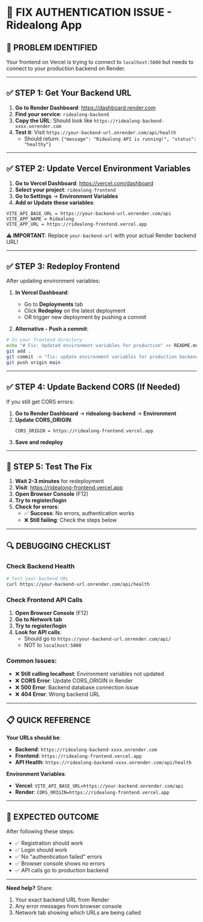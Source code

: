 # 🔧 FIX AUTHENTICATION ISSUE - Ridealong App

## 🚨 **PROBLEM IDENTIFIED**
Your frontend on Vercel is trying to connect to `localhost:5000` but needs to connect to your production backend on Render.

---

## ✅ **STEP 1: Get Your Backend URL**

1. **Go to Render Dashboard**: https://dashboard.render.com
2. **Find your service**: `ridealong-backend`
3. **Copy the URL**: Should look like `https://ridealong-backend-xxxx.onrender.com`
4. **Test it**: Visit `https://your-backend-url.onrender.com/api/health`
   - Should return: `{"message": "Ridealong API is running!", "status": "healthy"}`

---

## ✅ **STEP 2: Update Vercel Environment Variables**

1. **Go to Vercel Dashboard**: https://vercel.com/dashboard
2. **Select your project**: `ridealong-frontend`
3. **Go to Settings** → **Environment Variables**
4. **Add or Update these variables**:

```
VITE_API_BASE_URL = https://your-backend-url.onrender.com/api
VITE_APP_NAME = Ridealong
VITE_APP_URL = https://ridealong-frontend.vercel.app
```

**⚠️ IMPORTANT**: Replace `your-backend-url` with your actual Render backend URL!

---

## ✅ **STEP 3: Redeploy Frontend**

After updating environment variables:

1. **In Vercel Dashboard**:
   - Go to **Deployments** tab
   - Click **Redeploy** on the latest deployment
   - OR trigger new deployment by pushing a commit

2. **Alternative - Push a commit**:
```bash
# In your frontend directory
echo "# Fix: Updated environment variables for production" >> README.md
git add .
git commit -m "fix: update environment variables for production backend"
git push origin main
```

---

## ✅ **STEP 4: Update Backend CORS (If Needed)**

If you still get CORS errors:

1. **Go to Render Dashboard** → **ridealong-backend** → **Environment**
2. **Update CORS_ORIGIN**:
   ```
   CORS_ORIGIN = https://ridealong-frontend.vercel.app
   ```
3. **Save and redeploy**

---

## 🧪 **STEP 5: Test The Fix**

1. **Wait 2-3 minutes** for redeployment
2. **Visit**: https://ridealong-frontend.vercel.app
3. **Open Browser Console** (F12)
4. **Try to register/login**
5. **Check for errors**:
   - ✅ **Success**: No errors, authentication works
   - ❌ **Still failing**: Check the steps below

---

## 🔍 **DEBUGGING CHECKLIST**

### **Check Backend Health**
```bash
# Test your backend URL
curl https://your-backend-url.onrender.com/api/health
```

### **Check Frontend API Calls**
1. **Open Browser Console** (F12)
2. **Go to Network tab**
3. **Try to register/login**
4. **Look for API calls**:
   - Should go to `https://your-backend-url.onrender.com/api/`
   - NOT to `localhost:5000`

### **Common Issues**:
- ❌ **Still calling localhost**: Environment variables not updated
- ❌ **CORS Error**: Update CORS_ORIGIN in Render
- ❌ **500 Error**: Backend database connection issue
- ❌ **404 Error**: Wrong backend URL

---

## 📋 **QUICK REFERENCE**

**Your URLs should be**:
- **Backend**: `https://ridealong-backend-xxxx.onrender.com`
- **Frontend**: `https://ridealong-frontend.vercel.app`
- **API Health**: `https://ridealong-backend-xxxx.onrender.com/api/health`

**Environment Variables**:
- **Vercel**: `VITE_API_BASE_URL=https://your-backend.onrender.com/api`
- **Render**: `CORS_ORIGIN=https://ridealong-frontend.vercel.app`

---

## 🎯 **EXPECTED OUTCOME**

After following these steps:
- ✅ Registration should work
- ✅ Login should work  
- ✅ No "authentication failed" errors
- ✅ Browser console shows no errors
- ✅ API calls go to production backend

---

**Need help?** Share:
1. Your exact backend URL from Render
2. Any error messages from browser console
3. Network tab showing which URLs are being called
